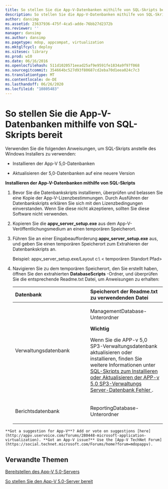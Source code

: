 ```yaml
---
title: So stellen Sie die App-V-Datenbanken mithilfe von SQL-Skripts bereit
description: So stellen Sie die App-V-Datenbanken mithilfe von SQL-Skripts bereit
author: dansimp
ms.assetid: 23637936-475f-4ca5-adde-76bb27d2372b
ms.reviewer: ''
manager: dansimp
ms.author: dansimp
ms.pagetype: mdop, appcompat, virtualization
ms.mktglfcycl: deploy
ms.sitesec: library
ms.prod: w10
ms.date: 06/16/2016
ms.openlocfilehash: 511d1020571eead25af9e9591fe1834a9f97f068
ms.sourcegitcommit: 354664bc527d93f80687cd2eba70d1eea024c7c3
ms.translationtype: MT
ms.contentlocale: de-DE
ms.lasthandoff: 06/26/2020
ms.locfileid: "10805483"
---
```

# So stellen Sie die App-V-Datenbanken mithilfe von SQL-Skripts bereit


Verwenden Sie die folgenden Anweisungen, um SQL-Skripts anstelle des Windows Installers zu verwenden:

-   Installieren der App-V 5,0-Datenbanken

-   Aktualisieren der 5,0-Datenbanken auf eine neuere Version

**Installieren der App-V-Datenbanken mithilfe von SQL-Skripts**

1. Bevor Sie die Datenbankskripts installieren, überprüfen und belassen Sie eine Kopie der App-V-Lizenzbestimmungen. Durch Ausführen der Datenbankskripts erklären Sie sich mit den Lizenzbedingungen einverstanden. Wenn Sie diese nicht akzeptieren, sollten Sie diese Software nicht verwenden.

2. Kopieren Sie die **appv\_server\_setup.exe** aus dem App-V-Veröffentlichungsmedium an einen temporären Speicherort.

3. Führen Sie an einer Eingabeaufforderung **appv\_server\_setup.exe** aus, und geben Sie einen temporären Speicherort zum Extrahieren der Datenbankskripts an.

   Beispiel: appv\_server\_setup.exe/Layout c:\\ &lt; temporären Standort Pfad&gt;

4. Navigieren Sie zu dem temporären Speicherort, den Sie erstellt haben, öffnen Sie den extrahierten **DatabaseScripts** -Ordner, und überprüfen Sie die entsprechende Readme.txt Datei, um Anweisungen zu erhalten:

   <table>
   <colgroup>
   <col width="50%" />
   <col width="50%" />
   </colgroup>
   <thead>
   <tr class="header">
   <th align="left">Datenbank</th>
   <th align="left">Speicherort der Readme.txt zu verwendenden Datei</th>
   </tr>
   </thead>
   <tbody>
   <tr class="odd">
   <td align="left"><p>Verwaltungsdatenbank</p></td>
   <td align="left"><p>ManagementDatabase-Unterordner</p>
   <div class="alert">
   <strong>Wichtig</strong><br/><p>Wenn Sie die APP-v 5,0 SP3-Verwaltungsdatenbank aktualisieren oder installieren, finden Sie weitere Informationen unter <a href="https://support.microsoft.com/kb/3031340" data-raw-source="[SQL scripts to install or upgrade the App-V 5.0 SP3 Management Server database fail](https://support.microsoft.com/kb/3031340)"> SQL-Skripts zum Installieren oder Aktualisieren der APP-v 5,0 SP3-Verwaltungs Server-Datenbank Fehler </a> .</p>
   </div>
   <div>

   </div></td>
   </tr>
   <tr class="even">
   <td align="left"><p>Berichtsdatenbank</p></td>
   <td align="left"><p>ReportingDatabase-Unterordner</p></td>
   </tr>
   </tbody>
   </table>



~~~
**Got a suggestion for App-V**? Add or vote on suggestions [here](http://appv.uservoice.com/forums/280448-microsoft-application-virtualization). **Got an App-V issue?** Use the [App-V TechNet Forum](https://social.technet.microsoft.com/Forums/home?forum=mdopappv).
~~~

## Verwandte Themen


[Bereitstellen des App-V 5.0-Servers](deploying-the-app-v-50-server.md)

[So stellen Sie den App-V 5.0-Server bereit](how-to-deploy-the-app-v-50-server-50sp3.md)









